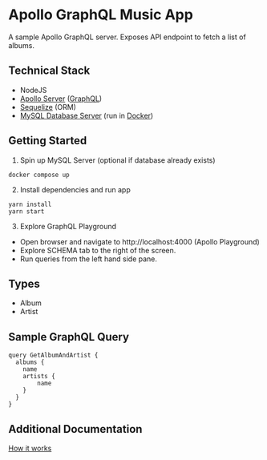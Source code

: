 # Apollo GraphQL Music App

A sample Apollo GraphQL server. Exposes API endpoint to fetch a list of albums.

## Technical Stack

-   NodeJS
-   [Apollo Server](https://www.apollographql.com/) ([GraphQL](https://graphql.org/))
-   [Sequelize](http://sequelize.org/) (ORM)
-   [MySQL Database Server](https://www.mysql.com/) (run in [Docker](https://www.docker.com/))

## Getting Started

1. Spin up MySQL Server (optional if database already exists)

```
docker compose up
```

2. Install dependencies and run app

```
yarn install
yarn start
```

3. Explore GraphQL Playground

-   Open browser and navigate to http://localhost:4000 (Apollo Playground)
-   Explore SCHEMA tab to the right of the screen.
-   Run queries from the left hand side pane.

## Types

-   Album
-   Artist

## Sample GraphQL Query

```
query GetAlbumAndArtist {
  albums {
    name
    artists {
    	name
  	}
  }
}
```

## Additional Documentation
[How it works](https://github.com/josterholt/apollo-test/wiki/How-it-Works)
